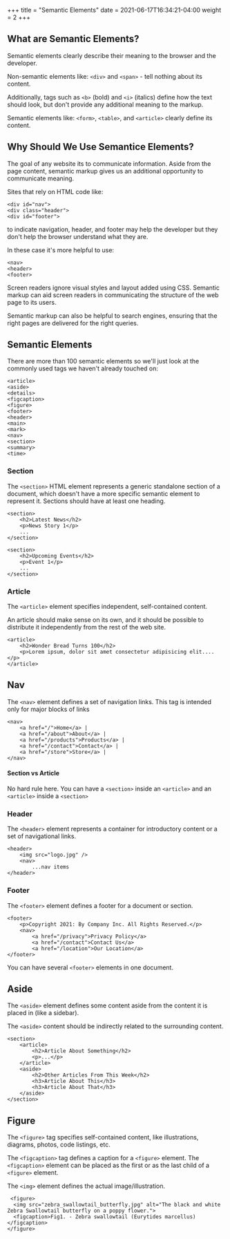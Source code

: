 +++
title = "Semantic Elements"
date = 2021-06-17T16:34:21-04:00
weight = 2
+++

## What are Semantic Elements?

Semantic elements clearly describe their meaning to the browser and the developer.

Non-semantic elements like: ```<div>``` and ```<span>``` - tell nothing about its content.

Additionally, tags such as ```<b>``` (bold) and ```<i>``` (italics) define how the text should look, but don't provide any additional meaning to the markup. 

Semantic elements like: ```<form>```, ```<table>```, and ```<article>``` clearly define its content.


## Why Should We Use Semantice Elements?

The goal of any website its to communicate information. Aside from the page content, semantic markup gives us an additional opportunity to communicate meaning. 

Sites that rely on HTML code like: 

```
<div id="nav"> 
<div class="header"> 
<div id="footer">
```

to indicate navigation, header, and footer may help the developer but they don't help the browser understand what they are.

In these case it's more helpful to use:

```
<nav>
<header>
<footer>
```

Screen readers ignore visual styles and layout added using CSS. Semantic markup can aid screen readers in communicating the structure of the web page to its users.

Semantic markup can also be helpful to search engines, ensuring that the right pages are delivered for the right queries. 
 
## Semantic Elements

There are more than 100 semantic elements so we'll just look at the commonly used tags we haven't already touched on:

```
<article>
<aside>
<details>
<figcaption>
<figure>
<footer>
<header>
<main>
<mark>
<nav>
<section>
<summary>
<time>
```

### Section

The ```<section>``` HTML element represents a generic standalone section of a document, which doesn't have a more specific semantic element to represent it. Sections should have at least one heading.

```
<section>
    <h2>Latest News</h2>
    <p>News Story 1</p>
    ...
</section>

<section>
    <h2>Upcoming Events</h2>
    <p>Event 1</p>
    ...
</section> 
```

### Article

The ```<article>``` element specifies independent, self-contained content.

An article should make sense on its own, and it should be possible to distribute it independently from the rest of the web site.

```
<article>
    <h2>Wonder Bread Turns 100</h2>
    <p>Lorem ipsum, dolor sit amet consectetur adipisicing elit....</p>
</article>
```

## Nav

The ```<nav>``` element defines a set of navigation links. This tag is intended only for major blocks of links

```
<nav>
    <a href="/">Home</a> |
    <a href="/about">About</a> |
    <a href="/products">Products</a> |
    <a href="/contact">Contact</a> |
    <a href="/store">Store</a> |
</nav> 
```

#### Section vs Article

No hard rule here. You can have a ```<section>``` inside an ```<article>``` and an ```<article>``` inside a ```<section>```

### Header

The ```<header>``` element represents a container for introductory content or a set of navigational links.

```
<header>
    <img src="logo.jpg" />
    <nav>
        ...nav items
</header>
```

### Footer&nbsp;

The ```<footer>``` element defines a footer for a document or section.

```
<footer>
    <p>Copyright 2021: By Company Inc. All Rights Reserved.</p>
    <nav>
        <a href="/privacy">Privacy Policy</a>
        <a href="/contact">Contact Us</a>
        <a href="/location">Our Location</a>
</footer> 
```

You can have several ```<footer>``` elements in one document.

## Aside

The ```<aside>``` element defines some content aside from the content it is placed in (like a sidebar).

The ```<aside>``` content should be indirectly related to the surrounding content.

```
<section>
    <article>
        <h2>Article About Something</h2>
        <p>...</p>
    </article>
    <aside>
        <h2>Other Articles From This Week</h2>
        <h3>Article About This</h3>
        <h3>Article About That</h3>
    </aside>
</section>
```

## Figure 

The ```<figure>``` tag specifies self-contained content, like illustrations, diagrams, photos, code listings, etc.

The ```<figcaption>``` tag defines a caption for a ```<figure>``` element. The ```<figcaption>``` element can be placed as the first or as the last child of a ```<figure>``` element.

The ```<img>``` element defines the actual image/illustration. 

```
 <figure>
  <img src="zebra_swallowtail_butterfly.jpg" alt="The black and white Zebra Swallowtail butterfly on a poppy flower.">
  <figcaption>Fig1. - Zebra swallowtail (Eurytides marcellus)</figcaption>
</figure> 
```